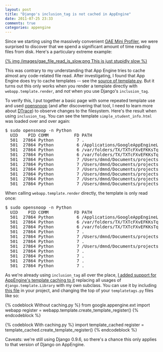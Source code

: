```yaml
---
layout: post
title: "Django's inclusion_tag is not cached in AppEngine"
date: 2011-07-25 23:33
comments: true
categories: appengine
---
```

Since we starting using the massively convenient [GAE Mini Profiler](http://bjk5.com/post/6944602865/google-app-engine-mini-profiler), we were surprised to discover that we spend a significant amount of time reading files from disk. Here's a particulary extreme example:

<a href="/images/gae_file_read_is_slow.png">{% img /images/gae_file_read_is_slow.png This is just stupidly slow %}</a>

This was contrary to my understanding that App Engine tries to cache almost any code-related file read. After investigating, I found that App Engine does try to cache templates -- see the [source of template.py](http://code.google.com/p/googleappengine/source/browse/trunk/python/google/appengine/ext/webapp/template.py#76). But it turns out this only works when you render a template directly with <code>webapp.template.render</code>, and _not_ when you use Django's <code>inclusion_tag</code>.

To verify this, I put together a basic page with some repeated template use and used [opensnoop](http://www.brendangregg.com/DTrace/opensnoop_example.txt) (and after discovering that tool, I need to learn more about [DTrace](http://en.wikipedia.org/wiki/DTrace)) to observe changes to the filesystem. Here's the result when using <code>inclusion_tag</code>. You can see the template <code>simple_student_info.html</code> was loaded over and over again:
<pre>
$ sudo opensnoop -n Python
  UID    PID COMM          FD PATH
  501  27864 Python         7 .
  501  27864 Python         6 /Applications/GoogleAppEngineLauncher.app/Contents/Resources/GoogleAppEngine-default.bundle/Contents/Resources/google_appengine/google/appengine/../../VERSION
  501  27864 Python         6 /var/folders/TX/TXTcFXvEFKKsTqfua-9AGE+++TI/-Tmp-/request.7SyMKG.tmp
  501  27864 Python         6 /var/folders/TX/TXTcFXvEFKKsTqfua-9AGE+++TI/-Tmp-/request.7SyMKG.tmp
  501  27864 Python         7 /Users/dmnd/Documents/projects/khan/src/desmond/templatetest.html
  501  27864 Python         7 /Users/dmnd/Documents/projects/khan/src/desmond/simple_student_info.html
  501  27864 Python         7 /Users/dmnd/Documents/projects/khan/src/desmond/simple_student_info.html
  501  27864 Python         7 /Users/dmnd/Documents/projects/khan/src/desmond/simple_student_info.html
  501  27864 Python         7 /Users/dmnd/Documents/projects/khan/src/desmond/simple_student_info.html
  501  27864 Python         7 /Users/dmnd/Documents/projects/khan/src/desmond/simple_student_info.html
</pre>

When calling <code>webapp.template.render</code> directly, the template is only read once:
<pre>
$ sudo opensnoop -n Python
  UID    PID COMM          FD PATH
  501  27864 Python         6 /Applications/GoogleAppEngineLauncher.app/Contents/Resources/GoogleAppEngine-default.bundle/Contents/Resources/google_appengine/google/appengine/../../VERSION
  501  27864 Python         6 /var/folders/TX/TXTcFXvEFKKsTqfua-9AGE+++TI/-Tmp-/request.j-MxJs.tmp
  501  27864 Python         6 /var/folders/TX/TXTcFXvEFKKsTqfua-9AGE+++TI/-Tmp-/request.j-MxJs.tmp
  501  27864 Python         7 .
  501  27864 Python         7 /Users/dmnd/Documents/projects/khan/src/desmond/templatetest.html
  501  27864 Python         7 .
  501  27864 Python         7 /Users/dmnd/Documents/projects/khan/src/desmond/simple_student_info.html
  501  27864 Python         7 .
  501  27864 Python         7 .
  501  27864 Python         7 .
  501  27864 Python         7 .
</pre>

As we're already using <code>inclusion_tag</code> all over the place, [I added support for AppEngine's template caching to it](https://khanacademy.kilnhg.com/Repo/Website/Group/stable/File/template_cached.py?rev=d22e97b482ad) replacing all usages of <code>django.template.Library</code> with my own subclass. You can use it by including [this file](https://khanacademy.kilnhg.com/Repo/Website/Group/stable/File/template_cached.py?rev=d22e97b482ad) in your project, and changing the top of your <code>templatetags.py</code> files like so:

{% codeblock Without caching.py %}
from google.appengine.ext import webapp
register = webapp.template.create_template_register()
{% endcodeblock %}

{% codeblock With caching.py %}
import template_cached
register = template_cached.create_template_register()
{% endcodeblock %}

Caveats: we're still using Django 0.9.6, so there's a chance this only applies to that version of Django on AppEngine.
